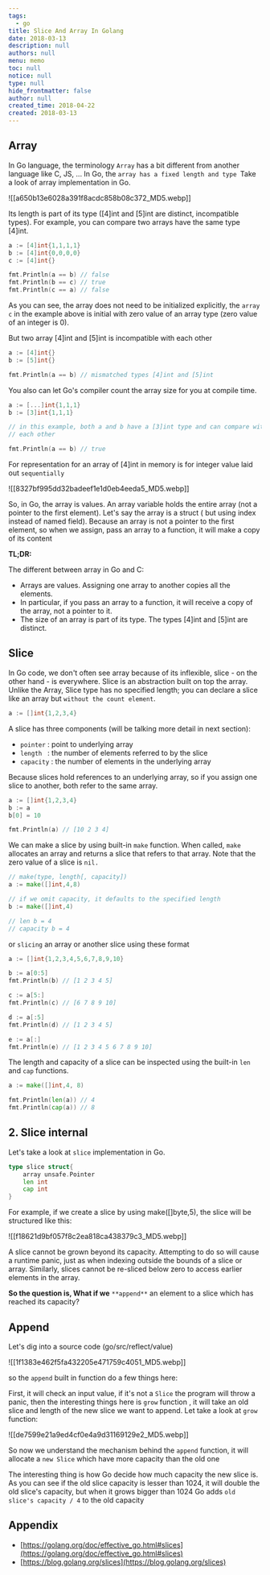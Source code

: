 ```yaml
---
tags: 
  - go
title: Slice And Array In Golang
date: 2018-03-13
description: null
authors: null
menu: memo
toc: null
notice: null
type: null
hide_frontmatter: false
author: null
created_time: 2018-04-22
created: 2018-03-13
---
```


## Array

In Go language, the terminology `Array` has a bit different from another language like C, JS, ... In Go, the `array has a fixed length and type `Take a look of array implementation in Go.

![[a650b13e6028a391f8acdc858b08c372_MD5.webp]]


Its length is part of its type ([4]int and [5]int are distinct, incompatible types). For example, you can compare two arrays have the same type [4]int.

```go
a := [4]int{1,1,1,1}
b := [4]int{0,0,0,0}
c := [4]int{}

fmt.Println(a == b) // false
fmt.Println(b == c) // true
fmt.Println(c == a) // false
```

As you can see, the array does not need to be initialized explicitly, the `array c` in the example above is initial with zero value of an array type (zero value of an integer is 0).


But two array [4]int and [5]int is incompatible with each other

```go
a := [4]int{}
b := [5]int{}

fmt.Println(a == b) // mismatched types [4]int and [5]int
```


You also can let Go's compiler count the array size for you at compile time.

```go
a := [...]int{1,1,1}
b := [3]int{1,1,1}

// in this example, both a and b have a [3]int type and can compare with
// each other

fmt.Println(a == b) // true
```


For representation for an array of [4]int in memory is for integer value laid out `sequentially`


![[8327bf995dd32badeef1e1d0eb4eeda5_MD5.webp]]


So, in Go, the array is values. An array variable holds the entire array (not a pointer to the first element). Let's say the array is a struct ( but using index instead of named field). Because an array is not a pointer to the first element, so when we assign, pass an array to a function, it will make a copy of its content


**TL;DR:**

The different between array in Go and C:

* Arrays are values. Assigning one array to another copies all the elements.
* In particular, if you pass an array to a function, it will receive a copy of the array, not a pointer to it.
* The size of an array is part of its type. The types [4]int and [5]int are distinct.

## Slice

In Go code, we don't often see array because of its inflexible, slice - on the other hand - is everywhere. Slice is an abstraction built on top the array. Unlike the Array, Slice type has no specified length; you can declare a slice like an array but `without the count element`.


```go
a := []int{1,2,3,4}
```


A slice has three components (will be talking more detail in next section):

* `pointer` : point to underlying array
* `length ` : the number of elements referred to by the slice
* `capacity` : the number of elements in the underlying array

Because slices hold references to an underlying array, so if you assign one slice to another, both refer to the same array.

```go
a := []int{1,2,3,4}
b := a
b[0] = 10

fmt.Println(a) // [10 2 3 4]
```


We can make a slice by using built-in `make` function. When called, `make` allocates an array and returns a slice that refers to that array. Note that the zero value of a slice is `nil.`

```go
// make(type, length[, capacity])
a := make([]int,4,8)

// if we omit capacity, it defaults to the specified length
b := make([]int,4)

// len b = 4
// capacity b = 4
```


or `slicing` an array or another slice using these format

```go
a := []int{1,2,3,4,5,6,7,8,9,10}

b := a[0:5]
fmt.Println(b) // [1 2 3 4 5]

c := a[5:]
fmt.Println(c) // [6 7 8 9 10]

d := a[:5]
fmt.Println(d) // [1 2 3 4 5]

e := a[:]
fmt.Println(e) // [1 2 3 4 5 6 7 8 9 10]
```


The length and capacity of a slice can be inspected using the built-in `len` and `cap` functions.

```go
a := make([]int,4, 8)

fmt.Println(len(a)) // 4
fmt.Println(cap(a)) // 8
```

## 2. Slice internal

Let's take a look at `slice` implementation in Go.

```go
type slice struct{
	array unsafe.Pointer
	len int
	cap int
}
```


For example, if we create a slice by using make([]byte,5), the slice will be structured like this: 

![[f18621d9bf057f8c2ea818ca438379c3_MD5.webp]]


A slice cannot be grown beyond its capacity. Attempting to do so will cause a runtime panic, just as when indexing outside the bounds of a slice or array. Similarly, slices cannot be re-sliced below zero to access earlier elements in the array.


**So the question is, What if we** `**append**` an element to a slice which has reached its capacity?

## Append

Let's dig into a source code (go/src/reflect/value)


![[1f1383e462f5fa432205e471759c4051_MD5.webp]]

so the `append` built in function do a few things here:

First, it will check an input value, if it's not a `Slice` the program will throw a panic, then the interesting things here is `grow` function , it will take an old slice and length of the new slice we want to append. Let take a look at `grow` function:


![[de7599e21a9ed4cf0e4a9d31169129e2_MD5.webp]]


So now we understand the mechanism behind the `append` function, it will allocate a `new Slice` which have more capacity than the old one

The interesting thing is how Go decide how much capacity the new slice is. As you can see if the old slice capacity is lesser than 1024, it will double the old slice's capacity, but when it grows bigger than 1024 Go adds `old slice's capacity / 4` to the old capacity

## Appendix

* [https://golang.org/doc/effective_go.html#slices](https://golang.org/doc/effective_go.html#slices)
* [https://blog.golang.org/slices](https://blog.golang.org/slices)